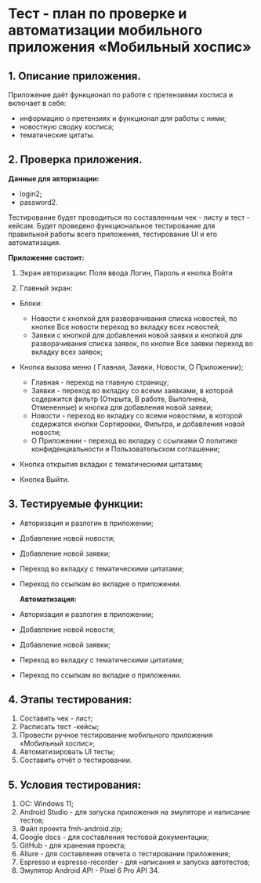# **Тест - план по проверке и автоматизации мобильного приложения «Мобильный хоспис»**

## 1. Описание приложения.
Приложение даёт функционал по работе с претензиями хосписа и включает в себя:
* информацию о претензиях и функционал для работы с ними;
* новостную сводку хосписа;
* тематические цитаты.


## 2. Проверка приложения.
**Данные для авторизации:**
* login2;
* password2.


Тестирование будет проводиться по составленным чек - листу и тест - кейсам. Будет проведено функциональное тестирование для правильной работы всего приложения, тестирование UI и его автоматизация.

**Приложение состоит:**

1. Экран авторизации:
   Поля ввода Логин, Пароль и кнопка Войти

1. Главный экран:

* Блоки:
    * Новости с кнопкой для разворачивания списка новостей, по кнопке Все новости переход во вкладку всех новостей;
    * Заявки с кнопкой для добавления новой заявки и кнопкой для разворачивания списка заявок, по кнопке Все заявки переход во вкладку всех заявок;
* Кнопка вызова меню ( Главная, Заявки, Новости, О Приложении);
    * Главная - переход на главную страницу;
    * Заявки - переход во вкладку со всеми заявками, в которой содержится фильтр (Открыта, В работе, Выполнена, Отмененные) и кнопка для добавления новой заявки;
    * Новости - переход во вкладку со всеми новостями, в которой содержатся кнопки Сортировки, Фильтра, и добавления новой новости;
    * О Приложении - переход во вкладку с ссылками О политике конфиденциальности и Пользовательском соглашении;

* Кнопка открытия вкладки с тематическими цитатами;
* Кнопка Выйти.



## 3. Тестируемые функции:
* Авторизация и разлогин в приложении;
* Добавление новой новости;
* Добавление новой заявки;
* Переход во вкладку с тематическими цитатами;
* Переход по ссылкам во вкладке о приложении.

  **Автоматизация:**
* Авторизация и разлогин в приложении;
* Добавление новой новости;
* Добавление новой заявки;
* Переход во вкладку с тематическими цитатами;
* Переход по ссылкам во вкладке о приложении.



## 4. Этапы тестирования:
1. Составить чек - лист;
1. Расписать тест -кейсы;
1. Провести ручное тестирование мобильного приложения «Мобильный хоспис»;
1. Автоматизировать UI тесты;
1. Составить отчёт о тестировании.


## 5. Условия тестирования:
1. ОС: Windows 11;
1. Android Studio - для запуска приложения на эмуляторе и написание тестов;
1. Файл проекта fmh-android.zip;
1. Google docs - для составления тестовой документации;
1. GitHub - для хранения проекта;
1. Allure - для составления отвчета о тестировании приложения;
1. Espresso и espresso-recorder - для написания и запуска автотестов;
1. Эмулятор Android API - Pixel 6 Pro API 34.